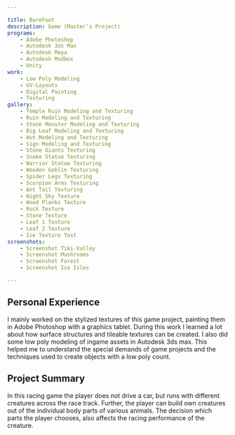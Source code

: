 ```yaml
---

title: BareFoot
description: Game (Master’s Project)
programs:
    - Adobe Photoshop
    - Autodesk 3ds Max
    - Autodesk Maya
    - Autodesk Mudbox
    - Unity
work:
    - Low Poly Modeling
    - UV-Layouts
    - Digital Painting
    - Texturing
gallery:
    - Temple Ruin Modeling and Texturing
    - Ruin Modeling and Texturing
    - Stone Monster Modeling and Texturing
    - Big Leaf Modeling and Texturing
    - Hut Modeling and Texturing
    - Sign Modeling and Texturing
    - Stone Giants Texturing
    - Snake Statue Texturing
    - Warrior Statue Texturing
    - Wooden Goblin Texturing
    - Spider Legs Texturing
    - Scorpion Arms Texturing
    - Ant Tail Texturing
    - Night Sky Texture
    - Wood Planks Texture
    - Rock Texture
    - Stone Texture
    - Leaf 1 Texture
    - Leaf 2 Texture
    - Ice Texture Test
screenshots:
    - Screenshot Tiki-Valley
    - Screenshot Mushrooms
    - Screenshot Forest
    - Screenshot Ice Isles

---
```


## Personal Experience
I mainly worked on the stylized textures of this game project, painting them in Adobe Photoshop with a graphics tablet.
During this work I learned a lot about how surface structures and tileable textures can be created. I also did some low
poly modeling of ingame assets in Autodesk 3ds max. This helped me to understand the special demands of game projects
and the techniques used to create objects with a low poly count.

## Project Summary
In this racing game the player does not drive a car, but runs with different creatures across the race track. Further,
the player can build own creatures out of the individual body parts of various animals. The decision which parts the
player chooses, also affects the racing performance of the creature.
